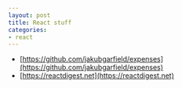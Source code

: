 ```yaml
---
layout: post
title: React stuff
categories:
- react
---
```


* [https://github.com/jakubgarfield/expenses](https://github.com/jakubgarfield/expenses)
* [https://reactdigest.net](https://reactdigest.net)